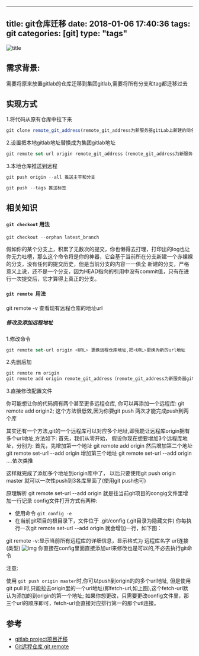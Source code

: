 
---
title: git仓库迁移
date: 2018-01-06 17:40:36
tags: git
categories: [git]
type: "tags"
---
![title](//static.open-open.com/lib/uploadImg/20141015/20141015084602_745.png)
## 需求背景:
需要将原来放置gitlab的仓库迁移到集团gitlab,需要将所有分支和tag都迁移过去

<!--more-->

## 实现方式

1.将代码从原有仓库中拉下来
```js
git clone remote_git_address(remote_git_address为新服务器gitLab上新建的同名项目地址)

```
2.设置把本地gitlab地址替换成为集团gitlab地址
```js
git remote set-url origin remote_git_address（remote_git_address为新服务器gitLab上新建的同名项目地址）

```

3.本地仓库推送到远程
```js
git push origin --all 推送主干和分支

git push --tags 推送标签
```

## 相关知识

#### `git checkout` 用法
```js
git checkout --orphan latest_branch
```
假如你的某个分支上，积累了无数次的提交，你也懒得去打理，打印出的log也让你无力吐槽，那么这个命令将是你的神器，它会基于当前所在分支新建一个赤裸裸的分支，没有任何的提交历史，但是当前分支的内容一一俱全
新建的分支，严格意义上说，还不是一个分支，因为HEAD指向的引用中没有commit值，只有在进行一次提交后，它才算得上真正的分支。

#### `git remote `用法

git remote -v 查看现有远程仓库的地址url

##### 修改及添加远程地址

1.修改命令
```js
git remote set-url origin <URL> 更换远程仓库地址,把<URL>更换为新的url地址
```

2.先删后加
```js
git remote rm origin
git remote add origin remote_git_address（remote_git_address为新服务器gitLab上新建的同名项目地址）
```

3.直接修改配置文件

你可能想让你的代码拥有两个甚至更多远程仓库,
你可以再添加一个远程库: git remote add origin2; 这个方法很低效,因为你要git push 两次才能完成push到两个库

其实还有一个方法,git的一个远程库可以对应多个地址,即我能让远程库origin拥有多个url地址,方法如下:
首先，我们从零开始， 
假设你现在想要增加3个远程库地址，分别为:
<url1> 
<url2> 
<url3> 
首先，先增加第一个地址 git remote add origin <url1> 
然后增加第二个地址 git remote set-url --add origin <url2> 
增加第三个地址 git remote set-url --add origin <url3> 
….依次类推

这样就完成了添加多个地址到origin库中了， 
以后只要使用git push origin master 就可以一次性push到3各库里面了(使用git push也可)

原理解析
git remote set-url --add origin 就是往当前git项目的congig文件里增加一行记录
config文件打开方式有两种:
- 使用命令 `git config -e`
- 在当前git项目的根目录下，文件位于 .git/config (.git目录为隐藏文件)
你每执行一次git remote set-url --add origin 就会增加一行，如下图：

git remote -v:显示当前所有远程库的详细信息，显示格式为 远程库名字 url连接(类型)
![img](http://static.oschina.net/uploads/space/2014/0807/173051_96yi_574576.jpg)
你直接在config里面直接添加url来修改也是可以的,不必去执行git命令

注意:

使用 `git push origin master`时,你可以push到origin的的多个url地址,
但是使用git pull 时,只能拉去origin里的一个url地址(即fetch-url,如上图),这个fetch-url默认为添加的到origin的第一个地址;
如果你想更改，只需要更改config文件里，那三个url的顺序即可，fetch-url会直接对应排行第一的那个utl连接。

## 参考

- [gitlab project项目迁移](http://blog.csdn.net/lcyaiym/article/details/77678467)
- [Git远程仓库 git remote](http://blog.csdn.net/s0228g0228/article/details/45368155)